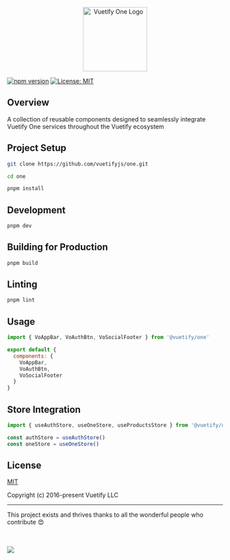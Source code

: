 <div align="center">
<picture>
  <source media="(prefers-color-scheme: dark)" srcset="https://vuetifyjs.b-cdn.net/docs/images/one/logos/vone-logo-dark.png">
  <img alt="Vuetify One Logo" src="https://vuetifyjs.b-cdn.net/docs/images/one/logos/vone-logo-light.png" height="150">
</picture>
</div>

[![npm version](https://img.shields.io/npm/v/@vuetify/one.svg)](https://www.npmjs.com/package/@vuetify/one)
[![License: MIT](https://img.shields.io/badge/License-MIT-blue.svg)](https://opensource.org/licenses/MIT)

## Overview

A collection of reusable components designed to seamlessly integrate Vuetify One services throughout the Vuetify ecosystem

## Project Setup

```bash
git clone https://github.com/vuetifyjs/one.git

cd one

pnpm install
```

## Development

```bash
pnpm dev
```

## Building for Production

```bash
pnpm build
```

## Linting


```bash
pnpm lint
```

## Usage

```js
import { VoAppBar, VoAuthBtn, VoSocialFooter } from '@vuetify/one'

export default {
  components: {
    VoAppBar,
    VoAuthBtn,
    VoSocialFooter
  }
}
```
## Store Integration

```js
import { useAuthStore, useOneStore, useProductsStore } from '@vuetify/one'

const authStore = useAuthStore()
const oneStore = useOneStore()
```

## License

[MIT](http://opensource.org/licenses/MIT)

Copyright (c) 2016-present Vuetify LLC

----

This project exists and thrives thanks to all the wonderful people who contribute 😍

<br><br>
<a href="https://github.com/vuetifyjs/one/graphs/contributors">
<img src="https://contrib.rocks/image?repo=vuetifyjs/one" />
</a>

